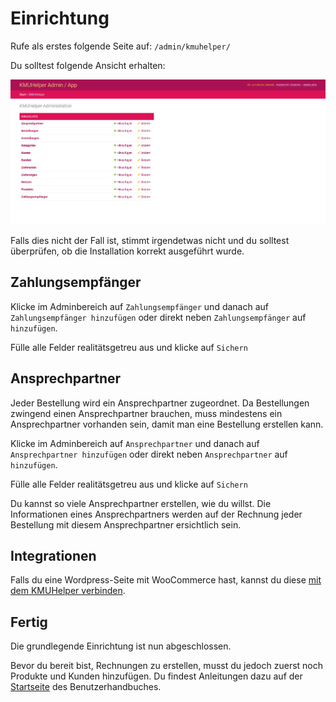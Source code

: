 # Einrichtung

Rufe als erstes folgende Seite auf: `/admin/kmuhelper/`

Du solltest folgende Ansicht erhalten:

![KMUHelper Admin - Home](../assets/images/screenshots/admin_home.png)

Falls dies nicht der Fall ist, stimmt irgendetwas nicht und du solltest überprüfen, ob die Installation korrekt ausgeführt wurde.

## Zahlungsempfänger

Klicke im Adminbereich auf `Zahlungsempfänger` und danach auf `Zahlungsempfänger hinzufügen` oder direkt neben `Zahlungsempfänger` auf `hinzufügen`.

Fülle alle Felder realitätsgetreu aus und klicke auf `Sichern`

## Ansprechpartner

Jeder Bestellung wird ein Ansprechpartner zugeordnet. Da Bestellungen zwingend einen Ansprechpartner brauchen, muss mindestens ein Ansprechpartner vorhanden sein, damit man eine Bestellung erstellen kann.

Klicke im Adminbereich auf `Ansprechpartner` und danach auf `Ansprechpartner hinzufügen` oder direkt neben `Ansprechpartner` auf `hinzufügen`.

Fülle alle Felder realitätsgetreu aus und klicke auf `Sichern`

Du kannst so viele Ansprechpartner erstellen, wie du willst. Die Informationen eines Ansprechpartners werden auf der Rechnung jeder Bestellung mit diesem Ansprechpartner ersichtlich sein.

## Integrationen

Falls du eine Wordpress-Seite mit WooCommerce hast, kannst du diese [mit dem KMUHelper verbinden](apis/woocommerce).

## Fertig

Die grundlegende Einrichtung ist nun abgeschlossen.

Bevor du bereit bist, Rechnungen zu erstellen, musst du jedoch zuerst noch Produkte und Kunden hinzufügen. Du findest Anleitungen dazu auf der [Startseite](./) des Benutzerhandbuches.
